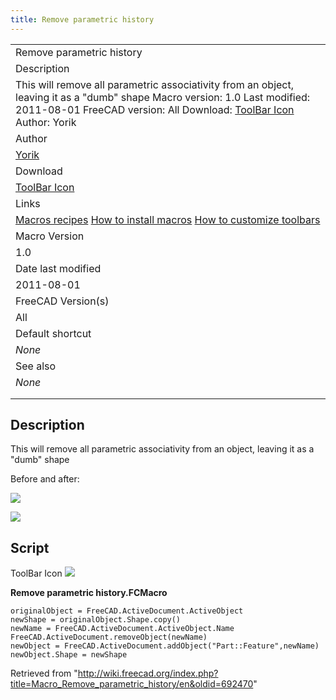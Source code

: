 ```yaml
---
title: Remove parametric history
---
```


|                                                                                                                                                                                                                                                                                      |
| ------------------------------------------------------------------------------------------------------------------------------------------------------------------------------------------------------------------------------------------------------------------------------------ |
| Remove parametric history                                                                                                                                                                                                                                                            |
| Description                                                                                                                                                                                                                                                                          |
| This will remove all parametric associativity from an object, leaving it as a "dumb" shape Macro version: 1.0 Last modified: 2011-08-01 FreeCAD version: All Download: [ToolBar Icon](https://www.freecadweb.org/wiki/images/b/b7/Macro_Remove_parametric_history.png) Author: Yorik |
| Author                                                                                                                                                                                                                                                                               |
| [Yorik](/User:Yorik "User:Yorik")                                                                                                                                                                                                                                                    |
| Download                                                                                                                                                                                                                                                                             |
| [ToolBar Icon](https://www.freecadweb.org/wiki/images/b/b7/Macro_Remove_parametric_history.png)                                                                                                                                                                                      |
| Links                                                                                                                                                                                                                                                                                |
| [Macros recipes](/Macros_recipes "Macros recipes") [How to install macros](/How_to_install_macros "How to install macros") [How to customize toolbars](/Customize_Toolbars "Customize Toolbars")                                                                                     |
| Macro Version                                                                                                                                                                                                                                                                        |
| 1.0                                                                                                                                                                                                                                                                                  |
| Date last modified                                                                                                                                                                                                                                                                   |
| 2011-08-01                                                                                                                                                                                                                                                                           |
| FreeCAD Version(s)                                                                                                                                                                                                                                                                   |
| All                                                                                                                                                                                                                                                                                  |
| Default shortcut                                                                                                                                                                                                                                                                     |
| _None_                                                                                                                                                                                                                                                                               |
| See also                                                                                                                                                                                                                                                                             |
| _None_                                                                                                                                                                                                                                                                               |
|                                                                                                                                                                                                                                                                                      |
|                                                                                                                                                                                                                                                                                      |

## Description

This will remove all parametric associativity from an object, leaving it as a "dumb" shape

Before and after:

![](/images/RPH_before.png)

![](/images/RPH_after.png)

## Script

ToolBar Icon ![](/images/Macro_Remove_parametric_history.png)

**Remove parametric history.FCMacro**

```
originalObject = FreeCAD.ActiveDocument.ActiveObject
newShape = originalObject.Shape.copy()
newName = FreeCAD.ActiveDocument.ActiveObject.Name
FreeCAD.ActiveDocument.removeObject(newName)
newObject = FreeCAD.ActiveDocument.addObject("Part::Feature",newName)
newObject.Shape = newShape
```

Retrieved from "<http://wiki.freecad.org/index.php?title=Macro_Remove_parametric_history/en&oldid=692470>"
